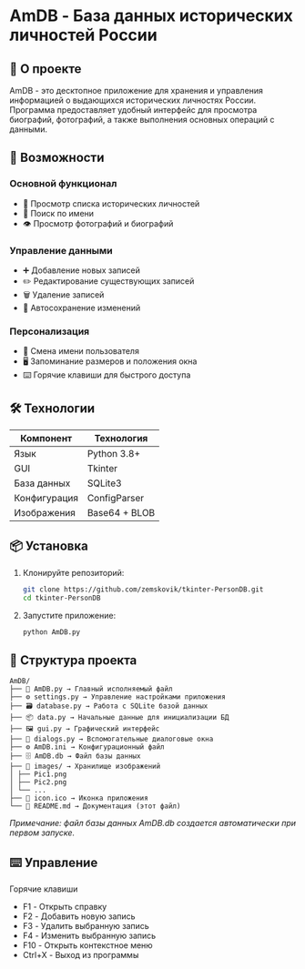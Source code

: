 # AmDB - База данных исторических личностей России

## 📌 О проекте

AmDB - это десктопное приложение для хранения и управления информацией о выдающихся исторических личностях России. 
Программа предоставляет удобный интерфейс для просмотра биографий, фотографий, а также выполнения основных операций с данными.

## 🚀 Возможности

### Основной функционал
- 📜 Просмотр списка исторических личностей
- 🔎 Поиск по имени
- 👁️ Просмотр фотографий и биографий

### Управление данными
- ➕ Добавление новых записей
- ✏️ Редактирование существующих записей
- 🗑️ Удаление записей
- 💾 Автосохранение изменений

### Персонализация
- 👤 Смена имени пользователя
- 🖥️ Запоминание размеров и положения окна
- ⌨️ Горячие клавиши для быстрого доступа

## 🛠️ Технологии

| Компонент       | Технология         |
|----------------|--------------------|
| Язык           | Python 3.8+        |
| GUI            | Tkinter            |
| База данных    | SQLite3            |
| Конфигурация   | ConfigParser       |
| Изображения    | Base64 + BLOB      |

## 📦 Установка

1. Клонируйте репозиторий:
   ```bash
   git clone https://github.com/zemskovik/tkinter-PersonDB.git
   cd tkinter-PersonDB
2. Запустите приложение:
   ```bash
   python AmDB.py

## 📂 Структура проекта

```
AmDB/
├── 📄 AmDB.py → Главный исполняемый файл
├── ⚙️ settings.py → Управление настройками приложения
├── 🗃️ database.py → Работа с SQLite базой данных
├── 📦 data.py → Начальные данные для инициализации БД
├── 🖼️ gui.py → Графический интерфейс
├── 💬 dialogs.py → Вспомогательные диалоговые окна
├── ⚙️ AmDB.ini → Конфигурационный файл
├── 🗄️ AmDB.db → Файл базы данных
├── 📂 images/ → Хранилище изображений
│ ├── Pic1.png
│ ├── Pic2.png
│ └── ...
├── 🎨 icon.ico → Иконка приложения
└── 📄 README.md → Документация (этот файл)
```
*Примечание: файл базы данных AmDB.db создается автоматически при первом запуске.*

## ⌨️ Управление

Горячие клавиши
- F1 - Открыть справку
- F2 - Добавить новую запись
- F3 - Удалить выбранную запись
- F4 - Изменить выбранную запись
- F10 - Открыть контекстное меню
- Ctrl+X - Выход из программы
